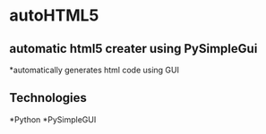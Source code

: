 # autoHTML5
## automatic html5 creater using PySimpleGui
*automatically generates html code using GUI

## Technologies
*Python
*PySimpleGUI
